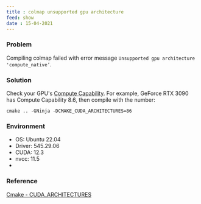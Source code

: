 ```yaml
---
title : colmap unsupported gpu architecture
feed: show
date : 15-04-2021
---
```


### Problem
Compiling colmap failed with error message `Unsupported gpu architecture 'compute_native’`.


### Solution
Check your GPU's [Compute Capability](https://developer.nvidia.com/cuda-gpus). For example, GeForce RTX 3090 has Compute Capability 8.6, then compile with the number:

`cmake .. -GNinja -DCMAKE_CUDA_ARCHITECTURES=86`


### Environment
- OS: Ubuntu 22.04 
- Driver: 545.29.06 
- CUDA: 12.3
- nvcc: 11.5
- 

### Reference
[Cmake - CUDA_ARCHITECTURES](https://cmake.org/cmake/help/latest/prop_tgt/CUDA_ARCHITECTURES.html)